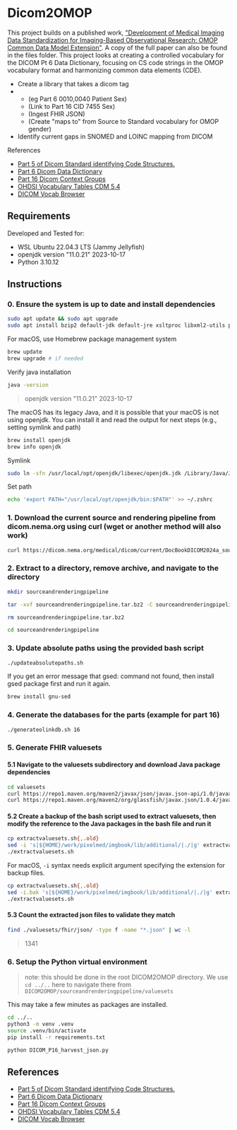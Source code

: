 # Dicom2OMOP
This project builds on a published work, ["Development of Medical Imaging Data Standardization for Imaging-Based Observational Research: OMOP Common Data Model Extension"](https://pubmed.ncbi.nlm.nih.gov/38315345/). A copy of the full paper can also be found in the files folder.
This project looks at creating a controlled vocabulary for the DICOM Pt 6 Data Dictionary, focusing on CS code strings in the OMOP vocabulary format and harmonizing common data elements (CDE).

- Create a library that takes a dicom tag
- - (eg Part 6 0010,0040 Patient Sex)
  - (Link to Part 16 CID 7455 Sex)
  - (Ingest FHIR JSON)
  - (Create "maps to" from Source to Standard vocabulary for OMOP gender)
- Identify current gaps in SNOMED and LOINC mapping from DICOM 

References
- [Part 5 of Dicom Standard identifying Code Structures.](https://dicom.nema.org/medical/dicom/current/output/html/part05.html)
- [Part 6 Dicom Data Dictionary](https://dicom.nema.org/medical/dicom/current/output/html/part06.html)
- [Part 16 Dicom Context Groups](https://dicom.nema.org/medical/dicom/current/output/html/part16.html#sect_CID_2)
- [OHDSI Vocabulary Tables CDM 5.4](https://ohdsi.github.io/CommonDataModel/cdm54.html#Vocabulary_Tables)
- [DICOM Vocab Browser](https://dicom.innolitics.com/ciods)


## Requirements

Developed and Tested for:
- WSL Ubuntu 22.04.3 LTS (Jammy Jellyfish)
- openjdk version "11.0.21" 2023-10-17
- Python 3.10.12

## Instructions

### 0. Ensure the system is up to date and install dependencies

```bash
sudo apt update && sudo apt upgrade
sudo apt install bzip2 default-jdk default-jre xsltproc libxml2-utils python3-pip python3.10-venv
```
For macOS, use Homebrew package management system
```bash
brew update
brew upgrade # if needed
```

Verify java installation

```bash
java -version
```
> openjdk version "11.0.21" 2023-10-17

The macOS has its legacy Java, and it is possible that your macOS is not using openjdk. You can install it and read the output for next steps (e.g., setting symlink and path)
```bash
brew install openjdk
brew info openjdk
```
Symlink
```bash
sudo ln -sfn /usr/local/opt/openjdk/libexec/openjdk.jdk /Library/Java/JavaVirtualMachines/openjdk.jdk
```
Set path
```bash
echo 'export PATH="/usr/local/opt/openjdk/bin:$PATH"' >> ~/.zshrc
```

### 1. Download the current source and rendering pipeline from dicom.nema.org using curl (wget or another method will also work)

```bash
curl https://dicom.nema.org/medical/dicom/current/DocBookDICOM2024a_sourceandrenderingpipeline_20240120075929.tar.bz2 --output sourceandrenderingpipeline.tar.bz2
```

### 2. Extract to a directory, remove archive, and navigate to the directory

```bash
mkdir sourceandrenderingpipeline 

tar -xvf sourceandrenderingpipeline.tar.bz2 -C sourceandrenderingpipeline

rm sourceandrenderingpipeline.tar.bz2

cd sourceandrenderingpipeline
```

### 3. Update absolute paths using the provided bash script

```bash
./updateabsolutepaths.sh
```

If you get an error message that gsed: command not found, then install gsed package first and run it again.
```bash
brew install gnu-sed
```

### 4. Generate the databases for the parts (example for part 16)

```bash
./generateolinkdb.sh 16
```
### 5. Generate FHIR valuesets

#### 5.1 Navigate to the valuesets subdirectory and download Java package dependencies

```bash
cd valuesets
curl https://repo1.maven.org/maven2/javax/json/javax.json-api/1.0/javax.json-api-1.0.jar --output javax.json-api-1.0.jar
curl https://repo1.maven.org/maven2/org/glassfish/javax.json/1.0.4/javax.json-1.0.4.jar --output javax.json-1.0.4.jar
```

#### 5.2 Create a backup of the bash script used to extract valuesets, then modify the reference to the Java packages in the bash file and run it

```bash
cp extractvaluesets.sh{,.old}
sed -i 's|${HOME}/work/pixelmed/imgbook/lib/additional/|./|g' extractvaluesets.sh
./extractvaluesets.sh
```

For macOS, `-i` syntax needs explicit argument specifying the extension for backup files.
```bash
cp extractvaluesets.sh{,.old}
sed -i.bak 's|${HOME}/work/pixelmed/imgbook/lib/additional/|./|g' extractvaluesets.sh
./extractvaluesets.sh
```

#### 5.3 Count the extracted json files to validate they match

```bash
find ./valuesets/fhir/json/ -type f -name "*.json" | wc -l
```
>1341

### 6. Setup the Python virtual environment

> note: this should be done in the root DICOM2OMOP directory. We use `cd ../..` here to navigate there from `DICOM2OMOP/sourceandrenderingpipeline/valuesets`

This may take a few minutes as packages are installed.

```bash
cd ../..
python3 -m venv .venv
source .venv/bin/activate
pip install -r requirements.txt
```

```bash
python DICOM_P16_harvest_json.py
```

## References

- [Part 5 of Dicom Standard identifying Code Structures.](https://dicom.nema.org/medical/dicom/current/output/html/part05.html)
- [Part 6 Dicom Data Dictionary](https://dicom.nema.org/medical/dicom/current/output/html/part06.html)
- [Part 16 Dicom Context Groups](https://dicom.nema.org/medical/dicom/current/output/html/part16.html#sect_CID_2)
- [OHDSI Vocabulary Tables CDM 5.4](https://ohdsi.github.io/CommonDataModel/cdm54.html#Vocabulary_Tables)
- [DICOM Vocab Browser](https://dicom.innolitics.com/ciods)
